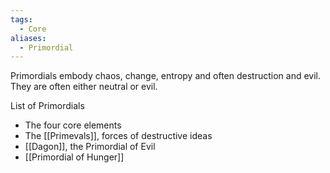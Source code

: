 ```yaml
---
tags:
  - Core
aliases:
  - Primordial
---
```

Primordials embody chaos, change, entropy and often destruction and evil. They are often either neutral or evil.

List of Primordials
- The four core elements
- The [[Primevals]], forces of destructive ideas
- [[Dagon]], the Primordial of Evil
- [[Primordial of Hunger]]
